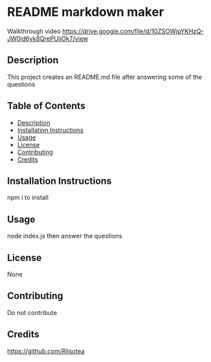 # README markdown maker

Walkthrough video https://drive.google.com/file/d/10ZSOWjpYKHzQ-JW0jd6yk8QrePUiiOk7/view

## Description
This project creates an README.md file after answering some of the questions
    
## Table of Contents
- [Description](#description)
- [Installation Instructions](#installation-instructions)
- [Usage](#usage)
- [License](#license)
- [Contributing](#contributing)
- [Credits](#credits)

## Installation Instructions
npm i to install
    
## Usage
node index.js then answer the questions 

## License 

None

## Contributing
Do not contribute

## Credits

https://github.com/Rilsotea
